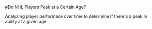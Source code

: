 #Do NHL Players Peak at a Certain Age?

Analyzing player performace over time to determine if there's a peak in ability at a given age
